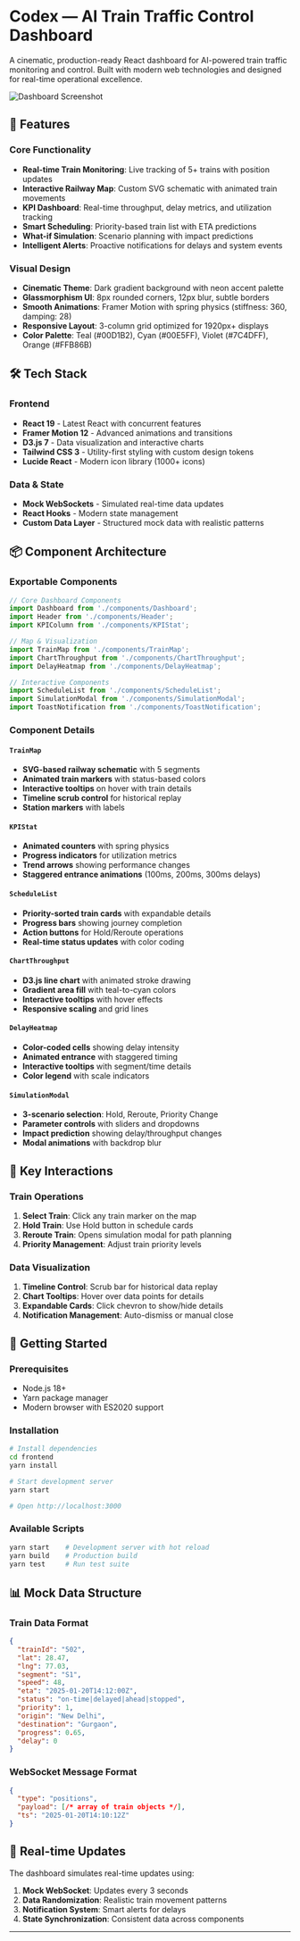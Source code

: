 # Codex — AI Train Traffic Control Dashboard

A cinematic, production-ready React dashboard for AI-powered train traffic monitoring and control. Built with modern web technologies and designed for real-time operational excellence.

![Dashboard Screenshot](./dashboard-preview.png)

## 🚀 Features

### Core Functionality
- **Real-time Train Monitoring**: Live tracking of 5+ trains with position updates
- **Interactive Railway Map**: Custom SVG schematic with animated train movements
- **KPI Dashboard**: Real-time throughput, delay metrics, and utilization tracking
- **Smart Scheduling**: Priority-based train list with ETA predictions
- **What-if Simulation**: Scenario planning with impact predictions
- **Intelligent Alerts**: Proactive notifications for delays and system events

### Visual Design
- **Cinematic Theme**: Dark gradient background with neon accent palette
- **Glassmorphism UI**: 8px rounded corners, 12px blur, subtle borders
- **Smooth Animations**: Framer Motion with spring physics (stiffness: 360, damping: 28)
- **Responsive Layout**: 3-column grid optimized for 1920px+ displays
- **Color Palette**: Teal (#00D1B2), Cyan (#00E5FF), Violet (#7C4DFF), Orange (#FFB86B)

## 🛠 Tech Stack

### Frontend
- **React 19** - Latest React with concurrent features
- **Framer Motion 12** - Advanced animations and transitions
- **D3.js 7** - Data visualization and interactive charts
- **Tailwind CSS 3** - Utility-first styling with custom design tokens
- **Lucide React** - Modern icon library (1000+ icons)

### Data & State
- **Mock WebSockets** - Simulated real-time data updates
- **React Hooks** - Modern state management
- **Custom Data Layer** - Structured mock data with realistic patterns

## 📦 Component Architecture

### Exportable Components

```javascript
// Core Dashboard Components
import Dashboard from './components/Dashboard';
import Header from './components/Header';
import KPIColumn from './components/KPIStat';

// Map & Visualization
import TrainMap from './components/TrainMap';
import ChartThroughput from './components/ChartThroughput';
import DelayHeatmap from './components/DelayHeatmap';

// Interactive Components
import ScheduleList from './components/ScheduleList';
import SimulationModal from './components/SimulationModal';
import ToastNotification from './components/ToastNotification';
```

### Component Details

#### `TrainMap`
- **SVG-based railway schematic** with 5 segments
- **Animated train markers** with status-based colors
- **Interactive tooltips** on hover with train details
- **Timeline scrub control** for historical replay
- **Station markers** with labels

#### `KPIStat`
- **Animated counters** with spring physics
- **Progress indicators** for utilization metrics
- **Trend arrows** showing performance changes
- **Staggered entrance animations** (100ms, 200ms, 300ms delays)

#### `ScheduleList`
- **Priority-sorted train cards** with expandable details
- **Progress bars** showing journey completion
- **Action buttons** for Hold/Reroute operations
- **Real-time status updates** with color coding

#### `ChartThroughput`
- **D3.js line chart** with animated stroke drawing
- **Gradient area fill** with teal-to-cyan colors
- **Interactive tooltips** with hover effects
- **Responsive scaling** and grid lines

#### `DelayHeatmap`
- **Color-coded cells** showing delay intensity
- **Animated entrance** with staggered timing
- **Interactive tooltips** with segment/time details
- **Color legend** with scale indicators

#### `SimulationModal`
- **3-scenario selection**: Hold, Reroute, Priority Change
- **Parameter controls** with sliders and dropdowns
- **Impact prediction** showing delay/throughput changes
- **Modal animations** with backdrop blur

## 🎯 Key Interactions

### Train Operations
1. **Select Train**: Click any train marker on the map
2. **Hold Train**: Use Hold button in schedule cards
3. **Reroute Train**: Opens simulation modal for path planning
4. **Priority Management**: Adjust train priority levels

### Data Visualization
1. **Timeline Control**: Scrub bar for historical data replay
2. **Chart Tooltips**: Hover over data points for details
3. **Expandable Cards**: Click chevron to show/hide details
4. **Notification Management**: Auto-dismiss or manual close

## 🚀 Getting Started

### Prerequisites
- Node.js 18+ 
- Yarn package manager
- Modern browser with ES2020 support

### Installation
```bash
# Install dependencies
cd frontend
yarn install

# Start development server
yarn start

# Open http://localhost:3000
```

### Available Scripts
```bash
yarn start    # Development server with hot reload
yarn build    # Production build
yarn test     # Run test suite
```

## 📊 Mock Data Structure

### Train Data Format
```json
{
  "trainId": "502",
  "lat": 28.47,
  "lng": 77.03,
  "segment": "S1",
  "speed": 48,
  "eta": "2025-01-20T14:12:00Z",
  "status": "on-time|delayed|ahead|stopped",
  "priority": 1,
  "origin": "New Delhi",
  "destination": "Gurgaon",
  "progress": 0.65,
  "delay": 0
}
```

### WebSocket Message Format
```json
{
  "type": "positions",
  "payload": [/* array of train objects */],
  "ts": "2025-01-20T14:10:12Z"
}
```

## 🔄 Real-time Updates

The dashboard simulates real-time updates using:
1. **Mock WebSocket**: Updates every 3 seconds
2. **Data Randomization**: Realistic train movement patterns
3. **Notification System**: Smart alerts for delays
4. **State Synchronization**: Consistent data across components

---
